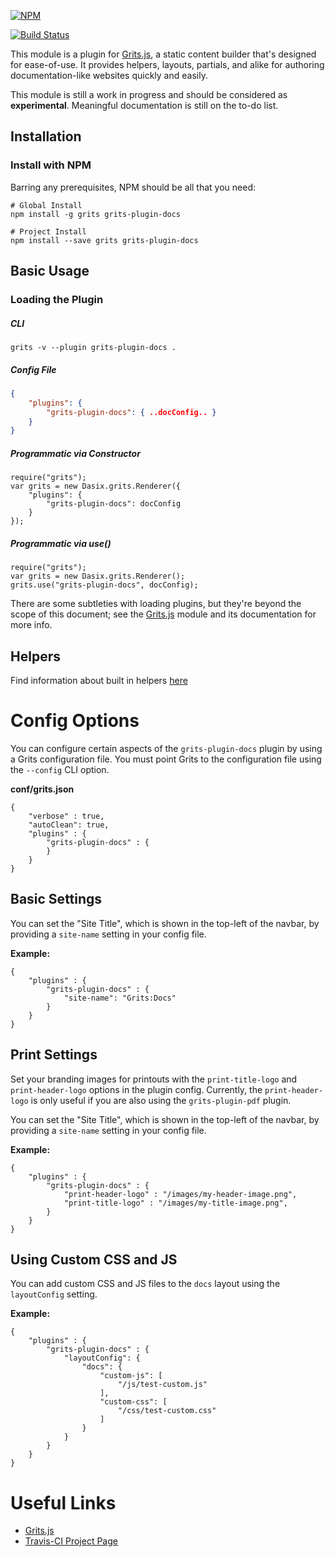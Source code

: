 [![NPM](https://nodei.co/npm/grits-plugin-docs.png?downloads=true&downloadRank=true&stars=true)](https://nodei.co/npm/grits-plugin-docs/)

[![Build Status](https://travis-ci.org/Dasix/grits-plugin-docs.svg?branch=master)](https://travis-ci.org/Dasix/grits-plugin-docs/)

This module is a plugin for [Grits.js](https://github.com/Dasix/grits), a static
content builder that's designed for ease-of-use.  It provides helpers, layouts,
partials, and alike for authoring documentation-like websites quickly and easily.

This module is still a work in progress and should be considered as **experimental**.
Meaningful documentation is still on the to-do list.

## Installation

### Install with NPM

Barring any prerequisites, NPM should be all that you need:
```
# Global Install
npm install -g grits grits-plugin-docs

# Project Install
npm install --save grits grits-plugin-docs
```

## Basic Usage

### Loading the Plugin

##### CLI
```
grits -v --plugin grits-plugin-docs .
```

##### Config File
```json
{
	"plugins": {
		"grits-plugin-docs": { ..docConfig.. }
	}
}
```

##### Programmatic via Constructor
```
require("grits");
var grits = new Dasix.grits.Renderer({
	"plugins": {
		"grits-plugin-docs": docConfig
	}
});
```

##### Programmatic via use()
```
require("grits");
var grits = new Dasix.grits.Renderer();
grits.use("grits-plugin-docs", docConfig);
```

There are some subtleties with loading plugins, but they're beyond the scope of
this document; see the [Grits.js](https://github.com/Dasix/grits) module and its documentation for more info.

## Helpers

Find information about built in helpers [here](src/helpers/README.md)

# Config Options

You can configure certain aspects of the `grits-plugin-docs` plugin by using a Grits
configuration file.  You must point Grits to the configuration file using the `--config`
CLI option.

**conf/grits.json**
```
{
	"verbose" : true,
	"autoClean": true,
	"plugins" : {
		"grits-plugin-docs" : {
		}
	}
}
```

## Basic Settings

You can set the "Site Title", which is shown in the top-left of the navbar, by
providing a `site-name` setting in your config file.

**Example:**
```
{
	"plugins" : {
		"grits-plugin-docs" : {
			"site-name": "Grits:Docs"
		}
	}
}
```

## Print Settings

Set your branding images for printouts with the `print-title-logo` and `print-header-logo`
options in the plugin config.  Currently, the `print-header-logo` is only useful if
you are also using the `grits-plugin-pdf` plugin.

You can set the "Site Title", which is shown in the top-left of the navbar, by
providing a `site-name` setting in your config file.

**Example:**
```
{
	"plugins" : {
		"grits-plugin-docs" : {
			"print-header-logo" : "/images/my-header-image.png",
			"print-title-logo" : "/images/my-title-image.png",
		}
	}
}
```

## Using Custom CSS and JS

You can add custom CSS and JS files to the `docs` layout using the `layoutConfig` setting.

**Example:**
```
{
	"plugins" : {
		"grits-plugin-docs" : {
			"layoutConfig": {
				"docs": {
					"custom-js": [
						"/js/test-custom.js"
					],
					"custom-css": [
						"/css/test-custom.css"
					]
				}
			}
		}
	}
}
```

# Useful Links

* [Grits.js](https://github.com/Dasix/grits)
* [Travis-CI Project Page](https://travis-ci.org/Dasix/grits-plugin-docs/)

